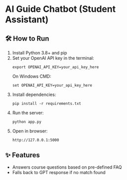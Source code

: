 # AI Guide Chatbot (Student Assistant)

## 🛠 How to Run

1. Install Python 3.8+ and pip
2. Set your OpenAI API key in the terminal:
   ```
   export OPENAI_API_KEY=your_api_key_here
   ```
   On Windows CMD:
   ```
   set OPENAI_API_KEY=your_api_key_here
   ```
3. Install dependencies:
   ```
   pip install -r requirements.txt
   ```
4. Run the server:
   ```
   python app.py
   ```
5. Open in browser:
   ```
   http://127.0.0.1:5000
   ```

## ✨ Features
- Answers course questions based on pre-defined FAQ
- Falls back to GPT response if no match found
